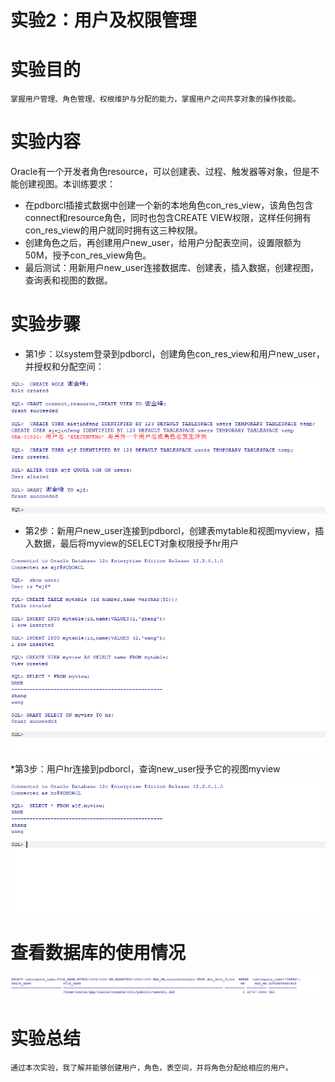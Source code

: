 # 实验2：用户及权限管理

# 实验目的
    掌握用户管理、角色管理、权根维护与分配的能力，掌握用户之间共享对象的操作技能。

# 实验内容
Oracle有一个开发者角色resource，可以创建表、过程、触发器等对象，但是不能创建视图。本训练要求：

* 在pdborcl插接式数据中创建一个新的本地角色con_res_view，该角色包含connect和resource角色，同时也包含CREATE VIEW权限，这样任何拥有con_res_view的用户就同时拥有这三种权限。
* 创建角色之后，再创建用户new_user，给用户分配表空间，设置限额为50M，授予con_res_view角色。
* 最后测试：用新用户new_user连接数据库、创建表，插入数据，创建视图，查询表和视图的数据。

# 实验步骤

* 第1步：以system登录到pdborcl，创建角色con_res_view和用户new_user，并授权和分配空间：


![](./res/1.png)


* 第2步：新用户new_user连接到pdborcl，创建表mytable和视图myview，插入数据，最后将myview的SELECT对象权限授予hr用户

![](./res/2.png)


*第3步：用户hr连接到pdborcl，查询new_user授予它的视图myview
    

![](./res/3.png)


# 查看数据库的使用情况


![](./res/4.png)


# 实验总结
    通过本次实验，我了解并能够创建用户，角色，表空间，并将角色分配给相应的用户。